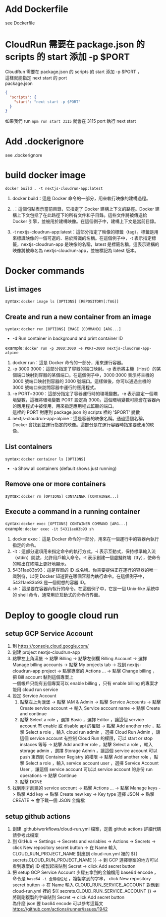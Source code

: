 # Add Dockerfile

see Dockerfile

# CloudRun 需要在 package.json 的 scripts 的 start 添加 -p $PORT

CloudRun 需要在 package.json 的 scripts 的 start 添加 -p $PORT ，  
這樣就能指定 next start 的 port  
package.json

```json
{
  "scripts": {
    "start": "next start -p $PORT"
  }
}
```

如果我們 run `npm run start 3115` 就會在 3115 port 執行 next start

# Add .dockerignore

see .dockerignore

# build docker image

`docker build . -t nextjs-cloudrun-app:latest`

1. docker build：這是 Docker 命令的一部分，用來執行映像的建構過程。

2. .：這個句點表示當前目錄，它指定了 Docker 建構上下文的路徑。Docker 建構上下文包括了在此路徑下的所有文件和子目錄。這些文件將被傳送給 Docker 引擎，並被用於建構映像。在這個例子中，建構上下文是當前目錄。

3. -t nextjs-cloudrun-app:latest：這部分指定了映像的標籤（tag）。標籤是用來標識映像的一個可選的、易於辨識的名稱。在這個例子中，-t 表示指定標籤，nextjs-cloudrun-app 是映像的名稱，latest 是標籤名稱。這表示建構的映像將被命名為 nextjs-cloudrun-app，並被標記為 latest 版本。

# Docker commands

## List images

syntax: `docker image ls [OPTIONS] [REPOSITORY[:TAG]]`

## Create and run a new container from an image

syntax: `docker run [OPTIONS] IMAGE [COMMAND] [ARG...]`

- -d Run container in background and print container ID

example: `docker run -p 3000:3000 -e PORT=3000 nextjs-cloudrun-app-alpine`

1. docker run：這是 Docker 命令的一部分，用來運行容器。
2. -p 3000:3000：這部分指定了容器的端口映射。-p 表示將主機（Host）的某個端口映射到容器的某個端口。在這個例子中，3000:3000 表示將主機的 3000 號端口映射到容器的 3000 號端口。這樣做後，你可以通過主機的 3000 號端口來訪問容器中運行的應用程式。
3. -e PORT=3000：這部分指定了容器運行時的環境變數。-e 表示設定一個環境變數，這裡將環境變數 PORT 設定為 3000。這個環境變數可能會在容器內的應用程式中被使用，用來指定應用程式監聽的端口。  
   這裡的 PORT 對應到 package.json 的 scripts 裡的 '$PORT' 變數
4. nextjs-cloudrun-app-alpine：這是容器的映像名稱。通過這個名稱，Docker 會找到並運行指定的映像。這部分是在運行容器時指定要使用的映像。

## List containers

syntax: `docker container ls [OPTIONS]`

- -a Show all containers (default shows just running)

## Remove one or more containers

syntax: `docker rm [OPTIONS] CONTAINER [CONTAINER...]`

## Execute a command in a running container

syntax: `docker exec [OPTIONS] CONTAINER COMMAND [ARG...]`  
example: `docker exec -it 54311ae83b93 sh`

1. docker exec：這是 Docker 命令的一部分，用來在一個運行中的容器內執行指定的命令。
2. -it：這部分選項用來指定命令的執行方式。-i 表示互動式，保持標準輸入流（stdin）開啟，允許用戶輸入命令。-t 表示創建一個虛擬終端（tty），使命令的輸出在終端上更好地顯示。
3. 54311ae83b93：這是容器的 ID 或名稱。你需要提供正在運行的容器的唯一識別符，以便 Docker 知道要在哪個容器內執行命令。在這個例子中，54311ae83b93 是一個假想的容器 ID。
4. sh：這是要在容器內執行的命令。在這個例子中，它是一個 Unix-like 系統中的 shell 命令，通常用於互動式的命令行界面。

# Deploy to google cloud run

## setup GCP Service Account
1. 到 https://console.cloud.google.com/
2. 創建 project nextjs-cloudrun-app
3. 點擊左上角漢堡 -> 點擊 Billing -> 點擊左側欄 Billing Account -> 選擇 Manage billing accounts -> 點擊 My projects tab -> 找到 nextjs-cloudrun-app project -> 點擊專案的 Actions ... -> 點擊 Change billing ，把 Bill account 黏到這個專案上  
   一個帳戶只能有五個專案可以 enable billing ，只有 enable billing 的專案才能用 cloud run service
4. 設定 Service Account
   1. 點擊左上角漢堡 -> 點擊 IAM & Admin -> 點擊 Service Accounts -> 點擊 Create service account -> 輸入  Service account name -> 點擊 Create and continue
   2. 點擊 Select a role ，選擇 Basic ，選擇 Editor ，讓這個 service account 有 enable 或 disable api 的權限 -> 點擊 Add another role ，點擊 Select a role ，輸入 cloud run admin ，選擇 Cloud Run Admin ，讓這個 service account 有控制 Cloud Run 的權限，可以 start or stop instaces 等等 -> 點擊 Add another role ，點擊 Select a role ，輸入 storage admin ，選擇 Storage Admin ，讓這個 service account 可以 push 東西到 Container Registry 的權限 -> 點擊 Add another role ，點擊 Select a role ，輸入 service account user ，選擇 Service Account User ，讓這個 service account 可以以 service account 的身份 run operations -> 點擊 Continue 
   3. 點擊 DONE
5. 找到剛才創建的 service account -> 點擊 Actions ... -> 點擊 Manage keys -> 點擊 Add key -> 點擊 Create new key -> Key type 選擇 JSON -> 點擊 CREATE -> 會下載一個 JSON 金鑰檔

## setup github actions
1. 創建 .github/workflows/cloud-run.yml 檔案，定義 github actions 詳細代碼請參考此檔案
2. 到 GitHub -> Settings ->  Secrets and variables -> Actions -> Secrets -> click New repository secret button -> 在 Name 輸入 CLOUD_RUN_PROJECT_NAME 對應到 cloud-run.yml 裡的 ${{ secrets.CLOUD_RUN_PROJECT_NAME }} -> 到 GCP 選擇專案的地方可以看到專案的 ID 複製起來貼到 Secret -> click Add secret button
3. 把 setup GCP Service Account 步驟五拿到的金鑰檔用 base64 encode ，命令是 `base64 -i 金鑰檔位址` ，複製拿到的字串， click New repository secret button -> 在 Name 輸入 CLOUD_RUN_SERVICE_ACCOUNT 對應到 cloud-run.yml 裡的 ${{ secrets.CLOUD_RUN_SERVICE_ACCOUNT }} -> 將剛剛複製的字串貼到 Secret -> click Add secret button  
   為什麼 json 要 bas64 encode 可以參考這篇文 https://github.com/actions/runner/issues/1942
   
